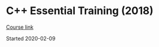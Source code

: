 # C++ Essential Training (2018)

[Course link](https://www.linkedin.com/learning/c-plus-plus-essential-training-2018)

Started 2020-02-09
